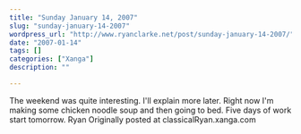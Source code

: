 ```yaml
---
title: "Sunday January 14, 2007"
slug: "sunday-january-14-2007"
wordpress_url: "http://www.ryanclarke.net/post/sunday-january-14-2007/"
date: "2007-01-14"
tags: []
categories: ["Xanga"]
description: ""

---
```


The weekend was quite interesting. I'll explain more later.
Right now I'm making some chicken noodle soup and then going to bed. Five days of work start tomorrow.
Ryan
Originally posted at classicalRyan.xanga.com

